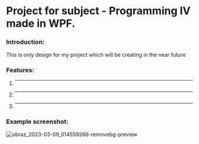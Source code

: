 # Project for subject - Programming IV made in WPF.

### Introduction:
  This is only design for my project which will be creating in the near future
   

### Features:
  1. ---
  2. ---
  3. ---
  
### Example screenshot:
![obraz_2023-03-09_014559266-removebg-preview](https://user-images.githubusercontent.com/88060437/223886229-7bdc86ca-2f74-4588-a7c4-f02a61f4deb2.png)

